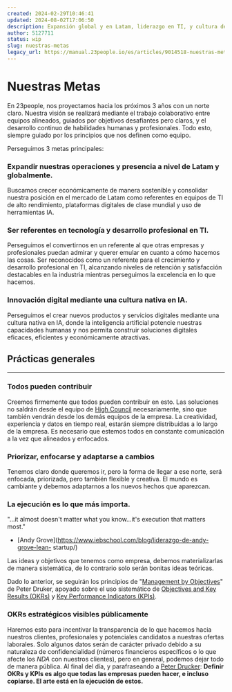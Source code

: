 ```yaml
---
created: 2024-02-29T10:46:41
updated: 2024-08-02T17:06:50
description: Expansión global y en Latam, liderazgo en TI, y cultura de innovación en IA para crear soluciones digitales eficaces y sostenibles.
author: 5127711
status: wip
slug: nuestras-metas
legacy_url: https://manual.23people.io/es/articles/9014518-nuestras-metas
---
```


# Nuestras Metas

En 23people, nos proyectamos hacia los próximos 3 años con un norte claro.
Nuestra visión se realizará mediante el trabajo colaborativo entre equipos
alineados, guiados por objetivos desafiantes pero claros, y el desarrollo
continuo de habilidades humanas y profesionales. Todo esto, siempre guiado por
los principios que nos definen como equipo.

Perseguimos 3 metas principales:

### Expandir nuestras operaciones y presencia a nivel de Latam y globalmente.

Buscamos crecer económicamente de manera sostenible y consolidar nuestra
posición en el mercado de Latam como referentes en equipos de TI de alto
rendimiento, plataformas digitales de clase mundial y uso de herramientas IA.

### Ser referentes en tecnología y desarrollo profesional en TI.

Perseguimos el convertirnos en un referente al que otras empresas y
profesionales puedan admirar y querer emular en cuanto a cómo hacemos las
cosas. Ser reconocidos como un referente para el crecimiento y desarrollo
profesional en TI, alcanzando niveles de retención y satisfacción destacables
en la industria mientras perseguimos la excelencia en lo que hacemos.

### Innovación digital mediante una cultura nativa en IA.

Perseguimos el crear nuevos productos y servicios digitales mediante una
cultura nativa en IA, donde la inteligencia artificial potencie nuestras
capacidades humanas y nos permita construir soluciones digitales eficaces,
eficientes y económicamente atractivas.

## Prácticas generales

* * *

### Todos pueden contribuir

Creemos firmemente que todos pueden contribuir en esto. Las soluciones no
saldrán desde el equipo de [High
Council](https://manual.23people.io/docs/docs/high-council) necesariamente,
sino que también vendrán desde los demás equipos de la empresa. La
creatividad, experiencia y datos en tiempo real, estarán siempre distribuidas
a lo largo de la empresa. Es necesario que estemos todos en constante
comunicación a la vez que alineados y enfocados.

### Priorizar, enfocarse y adaptarse a cambios

Tenemos claro donde queremos ir, pero la forma de llegar a ese norte, será
enfocada, priorizada, pero también flexible y creativa. El mundo es cambiante
y debemos adaptarnos a los nuevos hechos que aparezcan.

### La ejecución es lo que más importa.

"...it almost doesn't matter what you know…it's execution that matters most."
- [Andy Grove](https://www.iebschool.com/blog/liderazgo-de-andy-grove-lean-
startup/)

Las ideas y objetivos que tenemos como empresa, debemos materializarlas de
manera sistemática, de lo contrario solo serán bonitas ideas teóricas.

Dado lo anterior, se seguirán los principios de "[Management by
Objectives](https://hbr.org/2004/06/what-makes-an-effective-executive)" de
Peter Druker, apoyado sobre el uso sistemático de [Objectives and Key Results
(OKRs)](https://manual.23people.io/docs/docs/okr) y [Key Performance
Indicators (KPIs)](https://manual.23people.io/docs/estrategia).

### OKRs estratégicos visibles públicamente

Haremos esto para incentivar la transparencia de lo que hacemos hacia nuestros
clientes, profesionales y potenciales candidatos a nuestras ofertas laborales.
Solo algunos datos serán de carácter privado debido a su naturaleza de
confidencialidad (números financieros específicos o lo que afecte los _NDA_
con nuestros clientes), pero en general, podemos dejar todo de manera pública.
Al final del día, y parafraseando a [Peter
Drucker](https://hbr.org/2009/11/why-read-peter-drucker): **Definir OKRs y
KPIs es algo que todas las empresas pueden hacer, e incluso copiarse. El arte
está en la ejecución de estos.**



